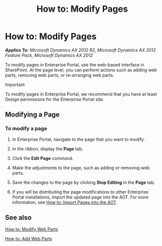 ﻿---
title: 'How to: Modify Pages'
TOCTitle: 'How to: Modify Pages'
ms:assetid: 289ec28b-f26b-4ce6-9751-c0ee90d8b95b
ms:mtpsurl: https://msdn.microsoft.com/en-us/library/Cc585452(v=AX.60)
ms:contentKeyID: 35245132
ms.date: 11/07/2012
mtps_version: v=AX.60
---

# How to: Modify Pages 


_**Applies To:** Microsoft Dynamics AX 2012 R2, Microsoft Dynamics AX 2012 Feature Pack, Microsoft Dynamics AX 2012_

To modify pages in Enterprise Portal, use the web-based interface in SharePoint. At the page level, you can perform actions such as adding web parts, removing web parts, or re-arranging web parts.


> [!IMPORTANT]
> <P>To modify pages in Enterprise Portal, we recommend that you have at least Design permissions for the Enterprise Portal site.</P>



## Modifying a Page

### To modify a page

1.  In Enterprise Portal, navigate to the page that you want to modify.

2.  In the ribbon, display the **Page** tab.

3.  Click the **Edit Page** command.

4.  Make the adjustments to the page, such as adding or removing web parts.

5.  Save the changes to the page by clicking **Stop Editing** in the **Page** tab.

6.  If you will be distributing the page modifications to other Enterprise Portal installations, import the updated page into the AOT. For more information, see [How to: Import Pages into the AOT](how-to-import-pages-into-the-aot.md).

## See also

[How to: Modify Web Parts](how-to-modify-web-parts.md)

[How to: Add Web Parts](how-to-add-web-parts.md)


